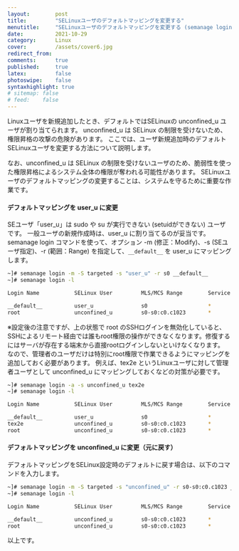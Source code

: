 ```yaml
---
layout:        post
title:         "SELinuxユーザのデフォルトマッピングを変更する"
menutitle:     "SELinuxユーザのデフォルトマッピングを変更する (semanage login -m)"
date:          2021-10-29
category:      Linux
cover:         /assets/cover6.jpg
redirect_from:
comments:      true
published:     true
latex:         false
photoswipe:    false
syntaxhighlight: true
# sitemap: false
# feed:    false
---
```


Linuxユーザを新規追加したとき、デフォルトではSELinuxの unconfined_u ユーザが割り当てられます。
unconfined_u は SELinux の制限を受けないため、権限昇格の攻撃の危険があります。
ここでは、ユーザ新規追加時のデフォルトSELinuxユーザを変更する方法について説明します。

なお、unconfined_u は SELinux の制限を受けないユーザのため、脆弱性を使った権限昇格によるシステム全体の権限が奪われる可能性があります。
SELinuxユーザのデフォルトマッピングの変更することは、システムを守るために重要な作業です。

#### デフォルトマッピングを user_u に変更
SEユーザ「user_u」は sudo や su が実行できない (setuidができない) ユーザです。
一般ユーザの新規作成時は、user_u に割り当てるのが妥当です。
semanage login コマンドを使って、オプション -m (修正：Modify)、-s (SEユーザ指定)、-r (範囲：Range) を指定して、`__default__` を user_u にマッピングします。
```bash
~]# semanage login -m -S targeted -s "user_u" -r s0 __default__
~]# semanage login -l

Login Name           SELinux User         MLS/MCS Range        Service

__default__          user_u               s0                   *
root                 unconfined_u         s0-s0:c0.c1023       *
```
※設定後の注意ですが、上の状態で root のSSHログインを無効化していると、SSHによるリモート経由では誰もroot権限の操作ができなくなります。修復するにはサーバが存在する端末から直接rootログインしないといけなくなります。
なので、管理者のユーザだけは特別にroot権限で作業できるようにマッピングを追加しておく必要があります。
例えば、tex2e というLinuxユーザに対して管理者ユーザとして unconfined_u にマッピングしておくなどの対策が必要です。
```bash
~]# semanage login -a -s unconfined_u tex2e
~]# semanage login -l

Login Name           SELinux User         MLS/MCS Range        Service

__default__          user_u               s0                   *
tex2e                unconfined_u         s0-s0:c0.c1023       *
root                 unconfined_u         s0-s0:c0.c1023       *
```

#### デフォルトマッピングを unconfined_u に変更（元に戻す）
デフォルトマッピングをSELinux設定時のデフォルトに戻す場合は、以下のコマンドを入力します。
```bash
~]# semanage login -m -S targeted -s "unconfined_u" -r s0-s0:c0.c1023 __default__
~]# semanage login -l

Login Name           SELinux User         MLS/MCS Range        Service

__default__          unconfined_u         s0-s0:c0.c1023       *
root                 unconfined_u         s0-s0:c0.c1023       *
```
以上です。
